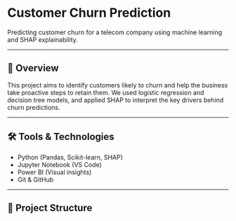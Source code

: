 # Customer Churn Prediction

Predicting customer churn for a telecom company using machine learning and SHAP explainability.

---

## 🚀 Overview

This project aims to identify customers likely to churn and help the business take proactive steps to retain them. We used logistic regression and decision tree models, and applied SHAP to interpret the key drivers behind churn predictions.

---

## 🛠 Tools & Technologies

- Python (Pandas, Scikit-learn, SHAP)
- Jupyter Notebook (VS Code)
- Power BI (Visual insights)
- Git & GitHub

---

## 📂 Project Structure

